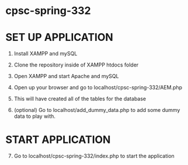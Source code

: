 # cpsc-spring-332

# SET UP APPLICATION

1.  Install XAMPP and mySQL

2.  Clone the repository inside of XAMPP htdocs folder

3.  Open XAMPP and start Apache and mySQL

4.  Open up your browser and go to localhost/cpsc-spring-332/AEM.php

5.  This will have created all of the tables for the database

6.  (optional) Go to localhost/add_dummy_data.php to add some dummy data to play with.

# START APPLICATION

7.  Go to localhost/cpsc-spring-332/index.php to start the application
